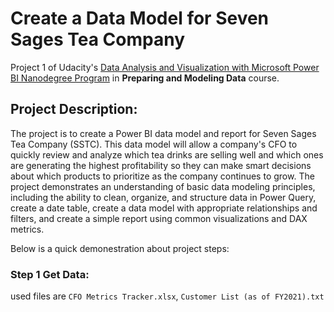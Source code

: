 # **Create a Data Model for Seven Sages Tea Company**

Project 1 of Udacity's [Data Analysis and Visualization with Microsoft Power BI Nanodegree Program](https://www.udacity.com/course/data-analysis-and-visualization-with-power-BI-nanodegree--nd331)
in **Preparing and Modeling Data** course.

## Project Description:
The project is to create a Power BI data model and report for Seven Sages Tea Company (SSTC). This data model will allow a company's CFO to quickly review and analyze which tea drinks are selling well and which ones are generating the highest profitability so they can make smart decisions about which products to prioritize as the company continues to grow.
The project demonstrates an understanding of basic data modeling principles, including the ability to clean, organize, and structure data in Power Query, create a date table, create a data model with appropriate relationships and filters, and create a simple report using common visualizations and DAX metrics.

Below is a quick demonestration about project steps:

### Step 1 Get Data:
used files are `CFO Metrics Tracker.xlsx`, `Customer List (as of FY2021).txt`
